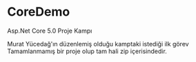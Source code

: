 # CoreDemo
Asp.Net Core 5.0 Proje Kampı 

Murat Yücedağ'ın düzenlemiş olduğu kamptaki istediği ilk görev
Tamamlanmamış bir proje olup tam hali zip içerisindedir.
